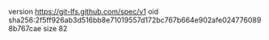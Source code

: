 version https://git-lfs.github.com/spec/v1
oid sha256:2f5ff926ab3d516bb8e71019557d172bc767b664e902afe0247760898b767cae
size 82

